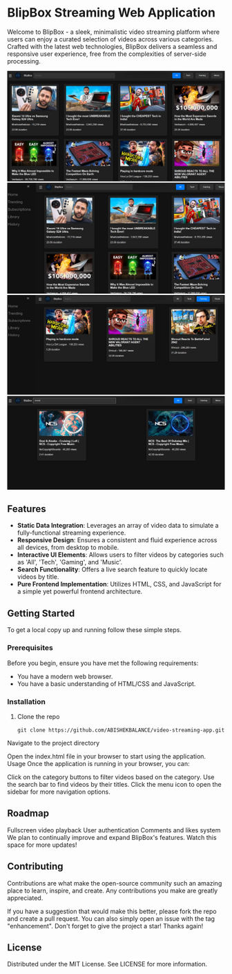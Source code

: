 # BlipBox Streaming Web Application

Welcome to BlipBox - a sleek, minimalistic video streaming platform where users can enjoy a curated selection of videos across various categories. Crafted with the latest web technologies, BlipBox delivers a seamless and responsive user experience, free from the complexities of server-side processing.

![](preview1.jpg) 
![](preview2.jpg)
![](preview3.jpg)
![](preview4.jpg)
## Features

- **Static Data Integration**: Leverages an array of video data to simulate a fully-functional streaming experience.
- **Responsive Design**: Ensures a consistent and fluid experience across all devices, from desktop to mobile.
- **Interactive UI Elements**: Allows users to filter videos by categories such as 'All', 'Tech', 'Gaming', and 'Music'.
- **Search Functionality**: Offers a live search feature to quickly locate videos by title.
- **Pure Frontend Implementation**: Utilizes HTML, CSS, and JavaScript for a simple yet powerful frontend architecture.

## Getting Started

To get a local copy up and running follow these simple steps.

### Prerequisites

Before you begin, ensure you have met the following requirements:
- You have a modern web browser.
- You have a basic understanding of HTML/CSS and JavaScript.

### Installation

1. Clone the repo
   ```
   git clone https://github.com/ABISHEKBALANCE/video-streaming-app.git
Navigate to the project directory

Open the index.html file in your browser to start using the application.
Usage
Once the application is running in your browser, you can:

Click on the category buttons to filter videos based on the category.
Use the search bar to find videos by their titles.
Click the menu icon to open the sidebar for more navigation options.
## Roadmap
 Fullscreen video playback
 User authentication
 Comments and likes system
We plan to continually improve and expand BlipBox's features. Watch this space for more updates!

## Contributing
Contributions are what make the open-source community such an amazing place to learn, inspire, and create. Any contributions you make are greatly appreciated.

If you have a suggestion that would make this better, please fork the repo and create a pull request. You can also simply open an issue with the tag "enhancement".
Don't forget to give the project a star! Thanks again!

## License
Distributed under the MIT License. See LICENSE for more information.
